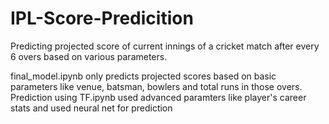 # IPL-Score-Predicition
Predicting projected score of current innings of a cricket match after every 6 overs based on various parameters.

final_model.ipynb only predicts projected scores based on basic parameters like venue, batsman, bowlers and total runs in those overs.
Prediction using TF.ipynb used advanced paramters like player's career stats and used neural net for prediction
